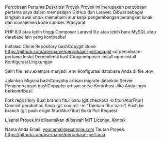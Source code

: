Percobaan Pertama
Deskripsi Proyek
Proyek ini merupakan percobaan pertama saya dalam mempelajari GitHub dan Laravel. Dibuat sebagai langkah awal untuk memahami alur kerja pengembangan perangkat lunak dan manajemen kode sumber.
Prasyarat

PHP 8.0 atau lebih tinggi
Composer
Laravel 9.x atau lebih baru
MySQL atau database lain yang kompatibel

Instalasi
Clone Repository
bashCopygit clone https://github.com/username/percobaan-pertama.git
cd percobaan-pertama
Instal Dependensi
bashCopycomposer install
npm install
Konfigurasi Lingkungan

Salin file .env.example menjadi .env
Konfigurasi database Anda di file .env

Jalankan Migrasi
bashCopyphp artisan migrate
Jalankan Server Pengembangan
bashCopyphp artisan serve
Kontribusi
Jika Anda ingin berkontribusi:

Fork repository
Buat branch fitur baru (git checkout -b fitur/AturFitur)
Commit perubahan Anda (git commit -m 'Tambah fitur baru')
Push ke branch (git push origin fitur/AturFitur)
Buka Pull Request

Lisensi
Proyek ini dilisensikan di bawah MIT License.
Kontak

Nama Anda
Email: your.email@example.com
Tautan Proyek: https://github.com/username/percobaan-pertama
